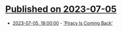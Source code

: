 # [Published on 2023-07-05](index.md)

* [2023-07-05, 18:00:00](https://yro.slashdot.org/story/23/07/05/1728205/piracy-is-coming-back?utm_source=rss1.0mainlinkanon&utm_medium=feed) - ['Piracy Is Coming Back'](https://yro.slashdot.org/story/23/07/05/1728205/piracy-is-coming-back?utm_source=rss1.0mainlinkanon&utm_medium=feed)
